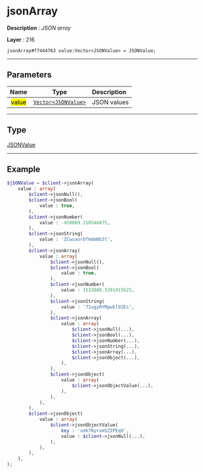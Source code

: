 # jsonArray

**Description** : *JSON array*

**Layer** : 216

```tl
jsonArray#f7444763 value:Vector<JSONValue> = JSONValue;
```

---

## Parameters

| Name | Type | Description |
| :---: | :---: | :--- |
| <mark>value</mark> | [`Vector<JSONValue>`](type/JSONValue) | JSON values |

---

## Type

[JSONValue](type/JSONValue)

---

## Example

```php
$jSONValue = $client->jsonArray(
	value : array(
		$client->jsonNull(),
		$client->jsonBool(
			value : true,
		),
		$client->jsonNumber(
			value : -458869.310546875,
		),
		$client->jsonString(
			value : 'ZCwsaorOfHdmNb3t',
		),
		$client->jsonArray(
			value : array(
				$client->jsonNull(),
				$client->jsonBool(
					value : true,
				),
				$client->jsonNumber(
					value : 1532880.3291015625,
				),
				$client->jsonString(
					value : '71ugyRYMpwkl92Es',
				),
				$client->jsonArray(
					value : array(
						$client->jsonNull(...),
						$client->jsonBool(...),
						$client->jsonNumber(...),
						$client->jsonString(...),
						$client->jsonArray(...),
						$client->jsonObject(...),
					),
				),
				$client->jsonObject(
					value : array(
						$client->jsonObjectValue(...),
					),
				),
			),
		),
		$client->jsonObject(
			value : array(
				$client->jsonObjectValue(
					key : 'ueK7Nyrvm5ZIPEqO',
					value : $client->jsonNull(...),
				),
			),
		),
	),
);
```